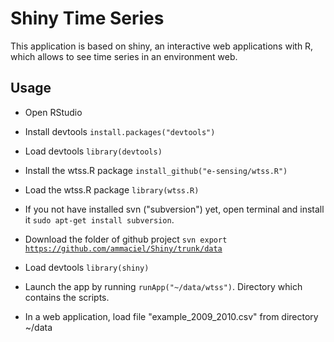# Shiny Time Series
 
This application is based on shiny, an interactive web applications with R, which allows to see time series in an environment web.

## Usage

- Open RStudio

- Install devtools <code>install.packages("devtools")</code>
 
- Load devtools <code>library(devtools)</code>

- Install the wtss.R package <code>install_github("e-sensing/wtss.R")</code>

- Load the wtss.R package <code>library(wtss.R)</code>

- If you not have installed svn ("subversion") yet, open terminal and install it <code>sudo apt-get install subversion</code>.

- Download the folder of github project <code>svn export https://github.com/ammaciel/Shiny/trunk/data</code>

- Load devtools <code>library(shiny)</code>

- Launch the app by running <code>runApp("~/data/wtss")</code>. Directory which contains the scripts.

- In a web application, load file "example_2009_2010.csv" from directory ~/data


